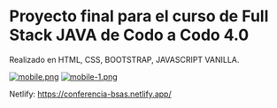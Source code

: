 # Proyecto final para el curso de Full Stack JAVA de Codo a Codo 4.0

Realizado en HTML, CSS, BOOTSTRAP, JAVASCRIPT VANILLA.

[![mobile.png](https://i.postimg.cc/rw9CyRkB/mobile.png)](https://postimg.cc/3kdDnRW1) [![mobile-1.png](https://i.postimg.cc/SKv9jWtv/mobile-1.png)](https://postimg.cc/t1FJMVb3)

Netlify: https://conferencia-bsas.netlify.app/
